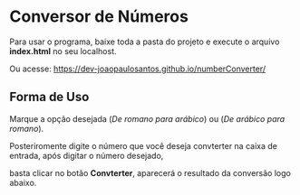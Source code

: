 # Conversor de Números

Para usar o programa, baixe toda a pasta do projeto e execute o arquivo __index.html__ no seu localhost.

Ou acesse: <https://dev-joaopaulosantos.github.io/numberConverter/>


## Forma de Uso

Marque a opção desejada (_De romano para arábico_) ou (_De arábico para romano_).

Posteriromente digite o número que você deseja convterter na caixa de entrada, após digitar o número desejado,

basta clicar no botão __Convterter__, aparecerá o resultado da conversão logo abaixo.